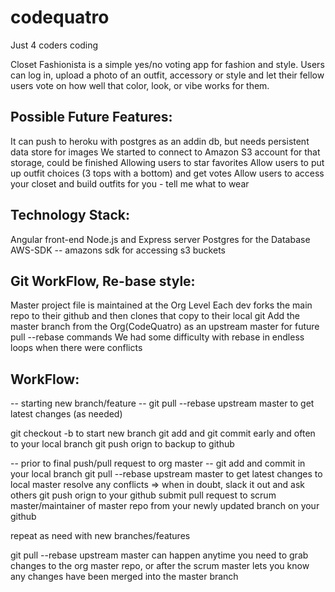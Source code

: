 # codequatro
Just 4 coders coding

Closet Fashionista is a simple yes/no voting app for fashion and style.  Users can log in, upload a photo of an outfit, accessory or style and let their fellow users vote on how well that color, look, or vibe works for them.

Possible Future Features:
-------------------------
It can push to heroku with postgres as an addin db, but needs persistent data store for images
We started to connect to Amazon S3 account for that storage, could be finished
Allowing users to star favorites
Allow users to put up outfit choices (3 tops with a bottom) and get votes
Allow users to access your closet and build outfits for you - tell me what to wear


Technology Stack:
-----------------
Angular front-end
Node.js and Express server
Postgres for the Database
AWS-SDK -- amazons sdk for accessing s3 buckets


Git WorkFlow, Re-base style:
----------------------------
Master project file is maintained at the Org Level
Each dev forks the main repo to their github and
  then clones that copy to their local git
Add the master branch from the Org(CodeQuatro) as
  an upstream master for future pull --rebase commands
We had some difficulty with rebase in endless loops when there were conflicts

WorkFlow:
---------
-- starting new branch/feature --
git pull --rebase upstream master to get latest changes (as needed)

git checkout -b <intials-branch-name> to start new branch
git add and git commit early and often to your local branch
git push orign <initials-branch-name> to backup to github

-- prior to final push/pull request to org master --
git add and commit in your local branch
git pull --rebase upstream master to get latest changes to local master
resolve any conflicts => when in doubt, slack it out and ask others
git push orign <initials-branch-name> to your github
submit pull request to scrum master/maintainer of master repo
from your newly updated branch on your github

repeat as need with new branches/features

git pull --rebase upstream master can happen anytime you need to grab
  changes to the org master repo, or after the scrum master lets you know
  any changes have been merged into the master branch
